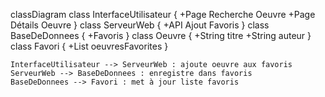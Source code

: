 classDiagram
    class InterfaceUtilisateur {
      +Page Recherche Oeuvre
      +Page Détails Oeuvre
    }
    class ServeurWeb {
      +API Ajout Favoris
    }
    class BaseDeDonnees {
      +Favoris
    }
    class Oeuvre {
      +String titre
      +String auteur
    }
    class Favori {
      +List oeuvresFavorites
    }

    InterfaceUtilisateur --> ServeurWeb : ajoute oeuvre aux favoris
    ServeurWeb --> BaseDeDonnees : enregistre dans favoris
    BaseDeDonnees --> Favori : met à jour liste favoris
